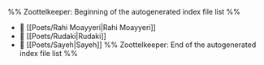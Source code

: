 %% Zoottelkeeper: Beginning of the autogenerated index file list  %%
- 📄 [[Poets/Rahi Moayyeri|Rahi Moayyeri]]
- 📄 [[Poets/Rudaki|Rudaki]]
- 📄 [[Poets/Sayeh|Sayeh]]
%% Zoottelkeeper: End of the autogenerated index file list  %%

